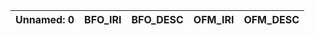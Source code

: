 | Unnamed: 0   | BFO_IRI   | BFO_DESC   | OFM_IRI   | OFM_DESC   |
|--------------|-----------|------------|-----------|------------|
